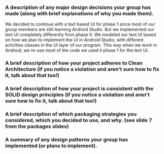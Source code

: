 ### A description of any major design decisions your group has made (along with brief explanations of why you made them).
We decided to continue with a text based UI for phase 1 since most of our group members are still learning Android Studio. But we implemented our text UI completely differently from phase 0. We modeled our text UI based on how we plan to implement the UI in Android Studio, with different activities classes in the UI layer of our program. This way when we work in Android, we re-use most of the code we used it phase 1 for the text UI. 

### A brief description of how your project adheres to Clean Architecture (if you notice a violation and aren't sure how to fix it, talk about that too!)


### A brief description of how your project is consistent with the SOLID design principles (if you notice a violation and aren't sure how to fix it, talk about that too!)

### A brief description of which packaging strategies you considered, which you decided to use, and why. (see slide 7 from the packages slides)

### A summary of any design patterns your group has implemented (or plans to implement).

